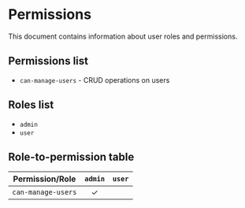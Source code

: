 # Permissions

This document contains information about user roles and permissions.

## Permissions list

* `can-manage-users` - CRUD operations on users

## Roles list

* `admin`
* `user`

## Role-to-permission table

| Permission/Role    | `admin` | `user` |
| ------------------ | :-----: | :----: |
| `can-manage-users` | ✓       |        |
